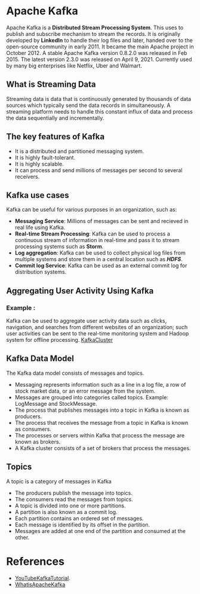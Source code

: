# Apache Kafka
Apache Kafka is a **Distributed Stream Processing System**. This uses to publish and subscribe mechanism to stream the records. It is originally developed by **LinkedIn** to handle their log files and later, handed over to the open-source community in early 2011. It became the main Apache project in October 2012. A stable Apache Kafka version 0.8.2.0 was released in Feb 2015. The latest version 2.3.0 was released on April 9, 2021. Currently used by many big enterprises like Netflix, Uber and Walmart.
## What is Streaming Data
Streaming  data is data that is continuously generated by thousands of data sources which typically send the data records in simultaneously. A streaming platform needs to handle this constant influx of data and process the data sequentially and incrementally.
## The key features of Kafka
- It is a distributed and partitioned messaging system.
- It is highly fault-tolerant.
- It is highly scalable.
- It can process and send millions of messages per second to several receivers.

## Kafka use cases
Kafka can be useful for various purposes in an organization, such as:
- **Messaging Service**: Millions of messages can be sent and recieved in real life using Kafka.
- **Real-time Stream Processing**: Kafka can be used to process a continuous stream of information in real-time and pass it to stream processing systems such as **Storm**. 
- **Log aggregation**: Kafka can be used to collect physical log files from multiple systems and store them in a central location such as ***HDFS***.
- **Commit log Service**: Kafka can be used as an external commit log for distribution systems. 
## Aggregating User Activity Using Kafka
 ### Example :
 Kafka can be used to aggregate user activity data such as clicks, navigation, and searches from different websites of an organization; such user activities can be sent to the real-time monitoring system and Hadoop  system for offline processing.
 [KafkaCluster](https://www.flickr.com/photos/195655839@N07/52083551805/in/dateposted-public/)
 ## Kafka Data Model
The Kafka  data model consists of messages and topics.
- Messaging represents information such as a line in a log file, a row of stock market data, or an error message from the system.
- Messages are grouped into categories called topics. Example: LogMessage and StockMessage.
- The process that publishes messages into a topic in Kafka is known as producers.
- The process that receives the message from a topic in Kafka is known as consumers.
- The processes or servers within Kafka that process the message are known as brokers.
- A Kafka cluster consists of a set of brokers that process the messages.
## Topics
A topic is a category of messages in Kafka
- The producers publish the message into topics.
- The consumers read the messages from topics.
- A topic is divided into one or more partitions.
- A partition is also known as a commit log.
- Each partition contains an ordered set of messages.
- Each message is identified by its offset in the partition.
- Messages are added at one end of the partition and consumed at the other.
# References
- [YouTubeKafkaTutorial](https://www.youtube.com/watch?v=U4y2R3v9tlY).
- [WhatisApacheKafka](https://aws.amazon.com/msk/what-is-kafka/)
